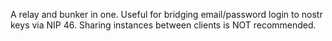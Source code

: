 A relay and bunker in one. Useful for bridging email/password login to nostr keys via NIP 46. Sharing instances between clients is NOT recommended.

